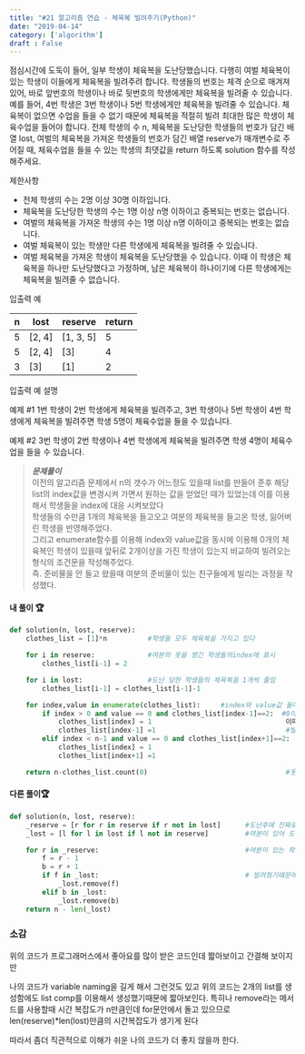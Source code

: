 ```yaml
---
title: "#21 알고리즘 연습 - 체육복 빌려주기(Python)"
date: "2019-04-14"
category: ['algorithm']
draft : False
---
```



점심시간에 도둑이 들어, 일부 학생이 체육복을 도난당했습니다. 
다행히 여벌 체육복이 있는 학생이 이들에게 체육복을 빌려주려 합니다. 
학생들의 번호는 체격 순으로 매겨져 있어, 바로 앞번호의 학생이나 바로 뒷번호의 학생에게만 체육복을 빌려줄 수 있습니다.
예를 들어, 4번 학생은 3번 학생이나 5번 학생에게만 체육복을 빌려줄 수 있습니다. 
체육복이 없으면 수업을 들을 수 없기 때문에 체육복을 적절히 빌려 최대한 많은 학생이 체육수업을 들어야 합니다.
전체 학생의 수 n, 체육복을 도난당한 학생들의 번호가 담긴 배열 lost, 
여벌의 체육복을 가져온 학생들의 번호가 담긴 배열 reserve가 매개변수로 주어질 때, 
체육수업을 들을 수 있는 학생의 최댓값을 return 하도록 solution 함수를 작성해주세요.


제한사항

* 전체 학생의 수는 2명 이상 30명 이하입니다.
* 체육복을 도난당한 학생의 수는 1명 이상 n명 이하이고 중복되는 번호는 없습니다.
* 여벌의 체육복을 가져온 학생의 수는 1명 이상 n명 이하이고 중복되는 번호는 없습니다.
* 여벌 체육복이 있는 학생만 다른 학생에게 체육복을 빌려줄 수 있습니다.
* 여벌 체육복을 가져온 학생이 체육복을 도난당했을 수 있습니다. 이때 이 학생은 체육복을 하나만 도난당했다고 가정하며, 남은 체육복이 하나이기에 다른 학생에게는 체육복을 빌려줄 수 없습니다.


입출력 예

| n	|lost|	reserve	|return|
|-|-|-|-|
| 5|	[2, 4]|	[1, 3, 5]|	5|
| 5|	[2, 4]|	[3]|	4|
| 3	|[3]|	[1]	|2|


입출력 예 설명

예제 #1
1번 학생이 2번 학생에게 체육복을 빌려주고, 3번 학생이나 5번 학생이 4번 학생에게 체육복을 빌려주면 학생 5명이 체육수업을 들을 수 있습니다.

예제 #2
3번 학생이 2번 학생이나 4번 학생에게 체육복을 빌려주면 학생 4명이 체육수업을 들을 수 있습니다.



>__*문제풀이*__   
이전의 알고리즘 문제에서 n의 갯수가 어느정도 있을때 list를 만들어 준후
해당 list의 index값을 변경시켜 가면서 원하는 값을 얻었던 때가 있었는데
이를 이용해서 학생들을 index에 대응 시켜보았다   
학생들의 수만큼 1개의 체육복을 들고오고 여분의 체육복을 들고온 학생,
잃어버린 학생을 반영해주었다.   
그리고 enumerate함수를 이용해 index와 value값을 동시에 이용해 0개의 체육복인 학생이 있을때
앞뒤로 2개이상을 가진 학생이 있는지 비교하여 빌려오는 형식의 조건문을 작성해주었다.   
즉. 준비물을 안 들고 왔을때 여분의 준비물이 있는 친구들에게 빌리는 과정을 작성했다.


#### 내 풀이 🏆
```python
def solution(n, lost, reserve):
    clothes_list = [1]*n          #학생들 모두 체육복을 가지고 있다

    for i in reserve:             #여분의 옷을 챙긴 학생들의index에 표시
        clothes_list[i-1] = 2

    for i in lost:                #도난 당한 학생들의 체육복을 1개씩 줄임
        clothes_list[i-1] = clothes_list[i-1]-1

    for index,value in enumerate(clothes_list):     #index와 value값 둘다 사용하려고 enumerate를 가져와 사용
        if index > 0 and value == 0 and clothes_list[index-1]==2:  #0이면 이전친구에게 체육복 남는거 있냐고 물어봄
            clothes_list[index] = 1                                 이때 boundary를 벗어나는 것을 방지하기 위해 1부터로 처리
            clothes_list[index-1] =1                                #빌렸으니 0이던 학생은 1로 빌려준 학생은 2->1이 된다
        elif index < n-1 and value == 0 and clothes_list[index+1]==2:
            clothes_list[index] = 1
            clothes_list[index+1] =1

    return n-clothes_list.count(0)                                  #옷을 못빌려서 0인 학생들을 제외하고는 모두 체육복이있다.

```


#### 다른 풀이🏆
```python
def solution(n, lost, reserve):
    _reserve = [r for r in reserve if r not in lost]      #도난후에 진짜로 여분이 있는 학생들 list
    _lost = [l for l in lost if l not in reserve]         #여분이 있어 도난후에 1이 되는 애들말고 진짜 0인 애들

    for r in _reserve:                                    #여분이 있는 학생들의 번호 -1과 +1을 해서 잃어버린 애들이 있으면 빌려줌
        f = r - 1                                         
        b = r + 1
        if f in _lost:                                    # 빌려줬기때문에 lost list에서 삭제
            _lost.remove(f)
        elif b in _lost:
            _lost.remove(b)
    return n - len(_lost)

```

### 소감
위의 코드가 프로그래머스에서 좋아요를 많이 받은 코드인데
짧아보이고 간결해 보이지만

나의 코드가 variable naming을 길게 해서 그런것도 있고 위의 코드는 2개의 list를 생성함에도 
list comp를 이용해서 생성했기때문에 짧아보인다.
특히나 remove라는 메서드를 사용할때 시간 복잡도가 n만큼인데
for문안에서 돌고 있으므로 len(reserve)*len(lost)만큼의 시간복잡도가 생기게 된다

따라서 좀더 직관적으로 이해가 쉬운 나의 코드가 더 좋지 않을까 한다.

